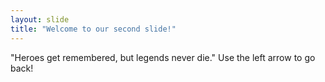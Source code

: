 ```yaml
---
layout: slide
title: "Welcome to our second slide!"
---
```

"Heroes get remembered, but legends never die." 
Use the left arrow to go back!

